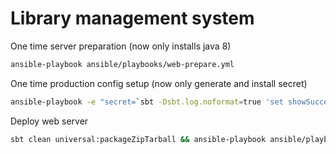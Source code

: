 # Library management system

One time server preparation (now only installs java 8)
```sh
ansible-playbook ansible/playbooks/web-prepare.yml
```

One time production config setup (now only generate and install secret)
```sh
ansible-playbook -e "secret=`sbt -Dsbt.log.noformat=true 'set showSuccess:=false' playGenerateSecret | tail -n 1 | cut -d ' ' -f 5-`" ansible/playbooks/web-production.yml
```

Deploy web server
```sh
sbt clean universal:packageZipTarball && ansible-playbook ansible/playbooks/web-deploy.yml
```
